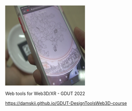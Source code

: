 <p align="center">

  <img height="256" width="256" src="asset/gcai2.png"></img>
</p>


Web tools for Web3D/XR - GDUT 2022 

https://damskii.github.io/GDUT-DesignToolsWeb3D-course
